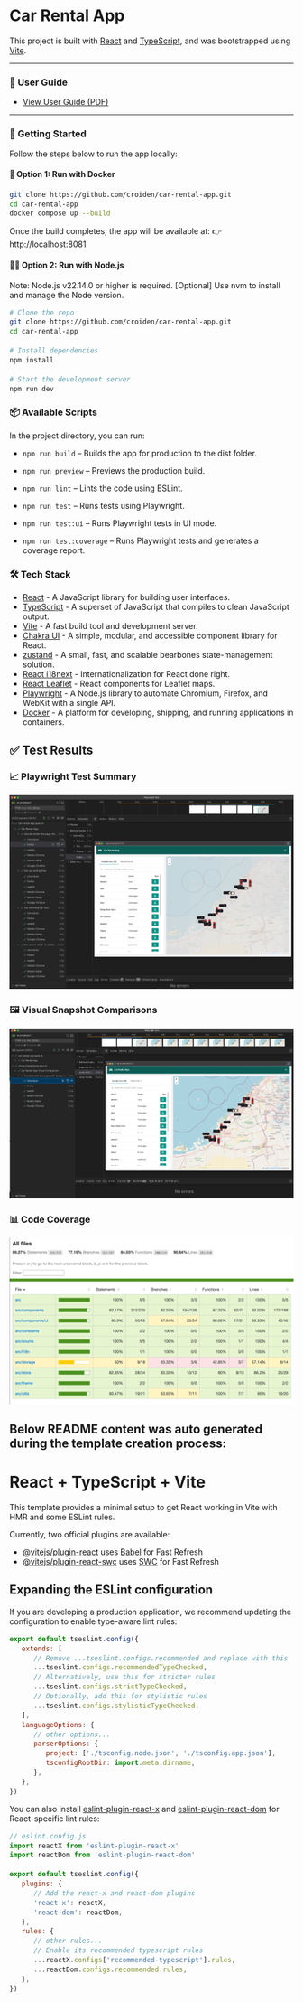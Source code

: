 # Car Rental App

This project is built with [React](https://reactjs.org/) and [TypeScript](https://www.typescriptlang.org/), and was bootstrapped using [Vite](https://vitejs.dev/).

---

### 📘 User Guide

- [View User Guide (PDF)](docs/user-guide.pdf)

---

### 🚀 Getting Started

Follow the steps below to run the app locally:

#### 🐳 Option 1: Run with Docker

```bash
git clone https://github.com/croiden/car-rental-app.git
cd car-rental-app
docker compose up --build

```

Once the build completes, the app will be available at:
👉 http://localhost:8081

#### 🧑‍💻 Option 2: Run with Node.js

Note: Node.js v22.14.0 or higher is required.
[Optional] Use nvm to install and manage the Node version.

```bash
# Clone the repo
git clone https://github.com/croiden/car-rental-app.git
cd car-rental-app

# Install dependencies
npm install

# Start the development server
npm run dev
```

### 📦 Available Scripts

In the project directory, you can run:

- `npm run build` – Builds the app for production to the dist folder.

- `npm run preview` – Previews the production build.

- `npm run lint` – Lints the code using ESLint.

- `npm run test` – Runs tests using Playwright.

- `npm run test:ui` – Runs Playwright tests in UI mode.

- `npm run test:coverage` – Runs Playwright tests and generates a coverage report.

### 🛠 Tech Stack

- [React](https://reactjs.org/) - A JavaScript library for building user interfaces.
- [TypeScript](https://www.typescriptlang.org/) - A superset of JavaScript that compiles to clean JavaScript output.
- [Vite](https://vitejs.dev/) - A fast build tool and development server.
- [Chakra UI](https://chakra-ui.com/) - A simple, modular, and accessible component library for React.
- [zustand](https://zustand-demo.pmnd.rs/) - A small, fast, and scalable bearbones state-management solution.
- [React i18next](https://react.i18next.com/) - Internationalization for React done right.
- [React Leaflet](https://react-leaflet.js.org/) - React components for Leaflet maps.
- [Playwright](https://playwright.dev/) - A Node.js library to automate Chromium, Firefox, and WebKit with a single API.
- [Docker](https://www.docker.com/) - A platform for developing, shipping, and running applications in containers.

## ✅ Test Results

### 📈 Playwright Test Summary

![Playwright tests results](docs/test-result.png)

### 🖼️ Visual Snapshot Comparisons

![Playwright visual comparison results](docs/visual-test-result.png)

### 📊 Code Coverage

![Tests coverage](docs/test-coverage.png)

## Below README content was auto generated during the template creation process:

# React + TypeScript + Vite

This template provides a minimal setup to get React working in Vite with HMR and some ESLint rules.

Currently, two official plugins are available:

- [@vitejs/plugin-react](https://github.com/vitejs/vite-plugin-react/blob/main/packages/plugin-react/README.md) uses [Babel](https://babeljs.io/) for Fast Refresh
- [@vitejs/plugin-react-swc](https://github.com/vitejs/vite-plugin-react-swc) uses [SWC](https://swc.rs/) for Fast Refresh

## Expanding the ESLint configuration

If you are developing a production application, we recommend updating the configuration to enable type-aware lint rules:

```js
export default tseslint.config({
   extends: [
      // Remove ...tseslint.configs.recommended and replace with this
      ...tseslint.configs.recommendedTypeChecked,
      // Alternatively, use this for stricter rules
      ...tseslint.configs.strictTypeChecked,
      // Optionally, add this for stylistic rules
      ...tseslint.configs.stylisticTypeChecked,
   ],
   languageOptions: {
      // other options...
      parserOptions: {
         project: ['./tsconfig.node.json', './tsconfig.app.json'],
         tsconfigRootDir: import.meta.dirname,
      },
   },
})
```

You can also install [eslint-plugin-react-x](https://github.com/Rel1cx/eslint-react/tree/main/packages/plugins/eslint-plugin-react-x) and [eslint-plugin-react-dom](https://github.com/Rel1cx/eslint-react/tree/main/packages/plugins/eslint-plugin-react-dom) for React-specific lint rules:

```js
// eslint.config.js
import reactX from 'eslint-plugin-react-x'
import reactDom from 'eslint-plugin-react-dom'

export default tseslint.config({
   plugins: {
      // Add the react-x and react-dom plugins
      'react-x': reactX,
      'react-dom': reactDom,
   },
   rules: {
      // other rules...
      // Enable its recommended typescript rules
      ...reactX.configs['recommended-typescript'].rules,
      ...reactDom.configs.recommended.rules,
   },
})
```
